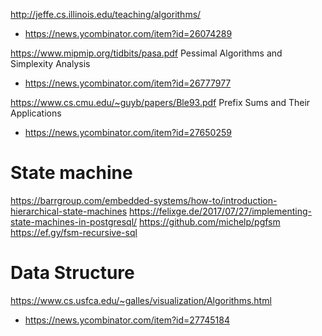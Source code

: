 http://jeffe.cs.illinois.edu/teaching/algorithms/
* https://news.ycombinator.com/item?id=26074289


https://www.mipmip.org/tidbits/pasa.pdf Pessimal Algorithms and Simplexity Analysis
* https://news.ycombinator.com/item?id=26777977

https://www.cs.cmu.edu/~guyb/papers/Ble93.pdf Prefix Sums and Their Applications
* https://news.ycombinator.com/item?id=27650259

# State machine
https://barrgroup.com/embedded-systems/how-to/introduction-hierarchical-state-machines
https://felixge.de/2017/07/27/implementing-state-machines-in-postgresql/
https://github.com/michelp/pgfsm
https://ef.gy/fsm-recursive-sql

# Data Structure
https://www.cs.usfca.edu/~galles/visualization/Algorithms.html
* https://news.ycombinator.com/item?id=27745184

